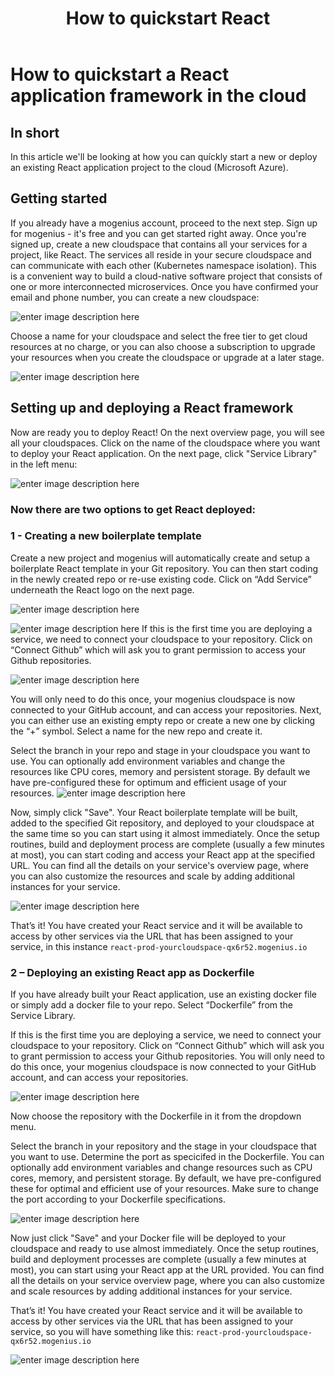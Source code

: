 ﻿---
sidebar_position: 6
title: How to quickstart React
slug: develop-react-framework-in-the-cloud
---

# How to quickstart a React application framework in the cloud

## In short

In this article we'll be looking at how you can quíckly start a new or deploy an existing React  application project to the cloud (Microsoft Azure).

## Getting started

If you already have a mogenius account, proceed to the next step. 
Sign up for mogenius - it's free and you can get started right away. Once you're signed up, create a new cloudspace that contains all your services for a project, like React. The services all reside in your secure cloudspace and can communicate with each other (Kubernetes namespace isolation). This is a convenient way to build a cloud-native software project that consists of one or more interconnected microservices. Once you have confirmed your email and phone number, you can create a new cloudspace:

![enter image description here](https://api.mogenius.com/file/id/115e92a0-6daa-4b15-9420-438448351d89)

Choose a name for your cloudspace and select the free tier to get cloud resources at no charge, or you can also choose a subscription to upgrade your resources when you create the cloudspace or upgrade at a later stage.

![enter image description here](https://api.mogenius.com/file/id/a8c2aaca-fbe7-401a-bf63-0c99024e2c94)

## Setting up and deploying a React framework

Now are ready you to deploy React! On the next overview page, you will see all your cloudspaces. Click on the name of the cloudspace where you want to deploy your React application. On the next page, click "Service Library" in the left menu:

![enter image description here](https://api.mogenius.com/file/id/a12d10f1-4b9b-4adb-95ec-db193e1db440)

### Now there are two options to get React deployed: 

### 1 - Creating a new boilerplate template

Create a new project and mogenius will automatically create and setup a boilerplate React template in your Git repository. You can then start coding in the newly created repo or re-use existing code. Click on “Add Service” underneath the React logo on the next page.

![enter image description here](https://api.mogenius.com/file/id/9283ab3f-1867-42a0-8dab-b91566bd8822)

![enter image description here](https://api.mogenius.com/file/id/6a24df90-112d-4d50-b3f4-b457faeb3807)
If this is the first time you are deploying a service, we need to connect your cloudspace to your repository. Click on “Connect Github” which will ask you to grant permission to access your Github repositories.

![enter image description here](https://api.mogenius.com/file/id/88626d92-fa15-4d9e-8598-6a914daa633c)

You will only need to do this once, your mogenius cloudspace is now connected to your GitHub account, and can access your repositories.
Next, you can either use an existing empty repo or create a new one by clicking the “+” symbol. Select a name for the new repo and create it.

Select the branch in your repo and stage in your cloudspace you want to use. You can optionally add environment variables and change the resources like CPU cores, memory and persistent storage. By default we have pre-configured these for optimum and efficient usage of your resources.
![enter image description here](https://api.mogenius.com/file/id/e99ae0ea-d2ab-4a86-857b-00430b9a5c40)

Now, simply click "Save". Your React boilerplate template will be built, added to the specified Git repository, and deployed to your cloudspace at the same time so you can start using it almost immediately. Once the setup routines, build and deployment process are complete (usually a few minutes at most), you can start coding and access your React app at the specified URL. You can find all the details on your service's overview page, where you can also customize the resources and scale by adding additional instances for your service.

![enter image description here](https://api.mogenius.com/file/id/3a8c6249-53d0-468e-a089-987cd7861547)

That’s it! You have created your React service and it will be available to access by other services via the URL that has been assigned to your service, in this instance `react-prod-yourcloudspace-qx6r52.mogenius.io`

### 2 – Deploying an existing React app as Dockerfile

If you have already built your React application, use an existing docker file or simply add a docker file to your repo. Select “Dockerfile” from the Service Library.

If this is the first time you are deploying a service, we need to connect your cloudspace to your repository. Click on “Connect Github” which will ask you to grant permission to access your Github repositories. You will only need to do this once, your mogenius cloudspace is now connected to your GitHub account, and can access your repositories.

![enter image description here](https://api.mogenius.com/file/id/88626d92-fa15-4d9e-8598-6a914daa633c)

Now choose the repository with the Dockerfile in it from the dropdown menu.

Select the branch in your repository and the stage in your cloudspace that you want to use. Determine the port as specicifed in the Dockerfile. You can optionally add environment variables and change resources such as CPU cores, memory, and persistent storage. By default, we have pre-configured these for optimal and efficient use of your resources. Make sure to change the port according to your Dockerfile specifications.

![enter image description here](https://api.mogenius.com/file/id/9efd6b72-1dff-4a25-9efc-9f7e1cfdfb3d)

Now just click "Save" and your Docker file will be deployed to your cloudspace and ready to use almost immediately. Once the setup routines, build and deployment processes are complete (usually a few minutes at most), you can start using your React app at the URL provided. You can find all the details on your service overview page, where you can also customize and scale resources by adding additional instances for your service.

That’s it! You have created your React service and it will be available to access by other services via the URL that has been assigned to your service, so you will have something like this: `react-prod-yourcloudspace-qx6r52.mogenius.io`


![enter image description here](https://api.mogenius.com/file/id/bf6c5471-ffb7-42a5-9adf-922d832f3b98)
